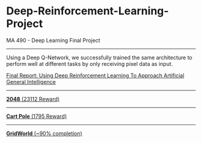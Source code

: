 # Deep-Reinforcement-Learning-Project
MA 490 - Deep Learning Final Project

---

Using a Deep Q-Network, we successfully trained the same architecture to perform well at different tasks by only receiving pixel data as input.


[Final Report: Using Deep Reinforcement Learning To Approach Artificial General Intelligence](https://docs.google.com/document/d/1g9aeC9ANghIp3llblosOYB0w98igLNZyMkrTUjc8Nzs/edit?usp=sharing)

---

[**2048** (23112 Reward)](https://www.youtube.com/watch?v=pBC0zmVMf3A)

---

[**Cart Pole** (1795 Reward)](https://www.youtube.com/watch?v=4qiEMbupUyk)

---

[**GridWorld** (~90% completion)](Code/Watch_Network_Play_Grid_World.ipynb)
